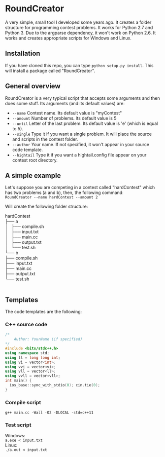# RoundCreator
A very simple, small tool I developed some years ago. It creates a folder structure for programming contest problems. It works for Python 2.7 and Python 3.
Due to the argparse dependency, it won't work on Python 2.6. It works and creates appropriate scripts for Windows and Linux.

## Installation
If you have cloned this repo, you can type `python setup.py install`. This will install a package called "RoundCreator".
## General overview
RoundCreator is a very typical script that accepts some arguments and then does some stuff. Its arguments (and its default values) are:
* `--name` Contest name. Its default value is "myContest"
* `--amount` Number of problems. Its default value is 5
* `--until` Letter of the last problem. Its default value is 'e' (which is equal to 5).
* `--single` Type it if you want a single problem. It will place the source and scripts in the contest folder.
* `--author` Your name. If not specified, it won't appear in your source code template.
* `--hightail` Type it if you want a hightail.config file appear on your contest root directory.

## A simple example
Let's suppose you are competing in a contest called "hardContest" which has two problems (a and b), then, the following command:<br>
`RoundCreator --name hardContest --amount 2`


Will create the following folder structure:

hardContest<br>
├── a<br>
│   ├── compile.sh<br>
│   ├── input.txt<br>
│   ├── main.cc<br>
│   ├── output.txt<br>
│   └── test.sh<br>
└── b<br>
    ├── compile.sh<br>
    ├── input.txt<br>
    ├── main.cc<br>
    ├── output.txt<br>
    └── test.sh<br>
<br>

## Templates
The code templates are the following:
### C++ source code
```c++
/*
    Author: YourName (if specified)
*/
#include <bits/stdc++.h>
using namespace std;
using ll = long long int;
using vi = vector<int>;
using vvi = vector<vi>;
using vll = vector<ll>;
using vvll = vector<vll>;
int main() {
  ios_base::sync_with_stdio(0); cin.tie(0);
}
```
### Compile script
`g++ main.cc -Wall -O2 -DLOCAL -std=c++11`

### Test script
Windows:<br>
`a.exe < input.txt`<br>
Linux:<br>
`./a.out < input.txt`
